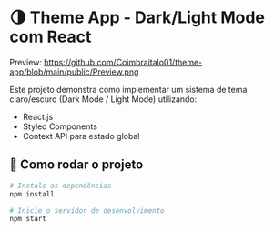 # 🌗 Theme App - Dark/Light Mode com React
Preview: https://github.com/Coimbraitalo01/theme-app/blob/main/public/Preview.png

Este projeto demonstra como implementar um sistema de tema claro/escuro (Dark Mode / Light Mode) utilizando:

- React.js
- Styled Components
- Context API para estado global

## 🚀 Como rodar o projeto

```bash
# Instale as dependências
npm install

# Inicie o servidor de desenvolvimento
npm start
